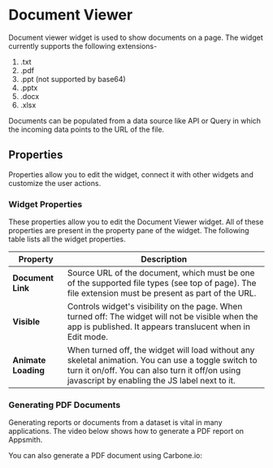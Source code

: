 # Document Viewer

Document viewer widget is used to show documents on a page. The widget currently supports the following extensions-

1. .txt
2. .pdf
3. .ppt (not supported by base64)
4. .pptx
5. .docx
6. .xlsx

<YoutubeEmbed videoId="I-FusTdnJeE" title="How to use Document Viewer Widget" caption="How to use Document Viewer Widget"/>

Documents can be populated from a data source like API or Query in which the incoming data points to the URL of the file.

## Properties

Properties allow you to edit the widget, connect it with other widgets and customize the user actions.

### Widget Properties

These properties allow you to edit the Document Viewer widget. All of these properties are present in the property pane of the widget. The following table lists all the widget properties.

| Property            | Description                                                                                                                                                                                            |
| ------------------- | ------------------------------------------------------------------------------------------------------------------------------------------------------------------------------------------------------ |
| **Document Link**   | Source URL of the document, which must be one of the supported file types (see top of page). The file extension must be present as part of the URL.                                                    |
| **Visible**         | Controls widget's visibility on the page. When turned off: The widget will not be visible when the app is published. It appears translucent when in Edit mode.                                         |
| **Animate Loading** | When turned off, the widget will load without any skeletal animation. You can use a toggle switch to turn it on/off. You can also turn it off/on using javascript by enabling the JS label next to it. |

### Generating PDF Documents

Generating reports or documents from a dataset is vital in many applications. The video below shows how to generate a PDF report on Appsmith.

<YoutubeEmbed videoId="8j6Z9bZvLqA" title="Generating PDF Documents" caption="Generating PDF Documents"/>

You can also generate a PDF document using Carbone.io:

<YoutubeEmbed videoId="xlthDth2S6Q" title="Generating PDF Documents" caption="Generating PDF Documents"/>
